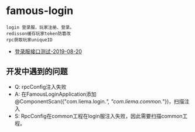 # famous-login

    login 登录服，玩家注册、登录。 
    redisson缓存玩家token防篡改
    rpc获取玩家uniqueID
    
    
* [登录服接口测试-2019-08-20](../famous-static/doc/login/login-api.md)    


## 开发中遇到的问题

* Q: rpcConfig注入失败
* A: 在FamousLoginApplication添加 @ComponentScan({"com.liema.login.*", "com.liema.common.*"})，扫描注入
* S: RpcConfig在common工程在login服注入失败，因此需要扫描common工程。
